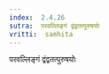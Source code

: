 ```yaml
---
index:  2.4.26
sutra:  परवल्लिङ्गं द्वंद्वतत्पुरुषयोः
vritti:  samhita 
---
```


परवल्लिङ्गं द्वंद्वतत्पुरुषयोः

